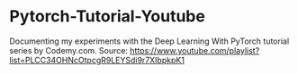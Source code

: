# Pytorch-Tutorial-Youtube
Documenting my experiments with the Deep Learning With PyTorch tutorial series by Codemy.com.
Source: https://www.youtube.com/playlist?list=PLCC34OHNcOtpcgR9LEYSdi9r7XIbpkpK1
